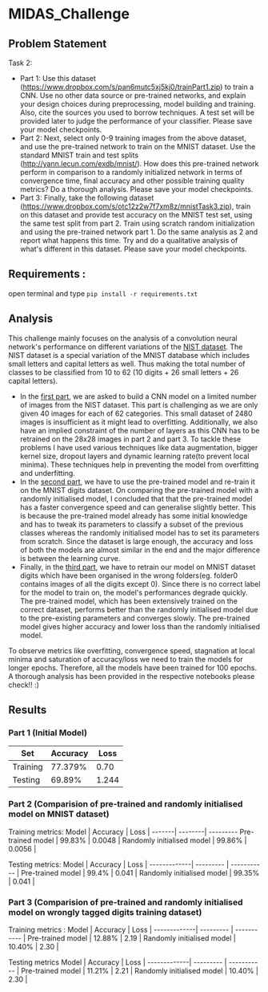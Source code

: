 # MIDAS_Challenge

## Problem Statement
Task 2: 
* Part 1: Use this dataset (https://www.dropbox.com/s/pan6mutc5xj5kj0/trainPart1.zip) to train a CNN. Use no other data source or pre-trained networks, and explain your design choices during preprocessing, model building and training. Also, cite the sources you used to borrow techniques. A test set will be provided later to judge the performance of your classifier. Please save your model checkpoints.
* Part 2: Next, select only 0-9 training images from the above dataset, and use the pre-trained network to train on the MNIST dataset. Use the standard MNIST train and test splits (http://yann.lecun.com/exdb/mnist/). How does this pre-trained network perform in comparison to a randomly initialized network in terms of convergence time, final accuracy and other possible training quality metrics? Do a thorough analysis. Please save your model checkpoints.
* Part 3: Finally, take the following dataset (https://www.dropbox.com/s/otc12z2w7f7xm8z/mnistTask3.zip), train on this dataset and provide test accuracy on the MNIST test set, using the same test split from part 2. Train using scratch random initialization and using the pre-trained network part 1. Do the same analysis as 2 and report what happens this time. Try and do a qualitative analysis of what's different in this dataset. Please save your model checkpoints.


## Requirements :
open terminal and type 
`pip install -r requirements.txt`

## Analysis

This challenge mainly focuses on the analysis of a convolution neural network's performance on different variations of the [NIST dataset](https://www.nist.gov/srd/nist-special-database-19). The NIST dataset is a special variation of the MNIST database which includes small letters and capital letters as well. Thus making the total number of classes to be classified from 10 to 62 (10 digits + 26 small letters + 26 capital letters).
* In the [first part](part-1.ipynb), we are asked to build a CNN model on a limited number of images from the NIST dataset. This part is challenging as we are only given 40 images for each of 62 categories. This small dataset of 2480 images is insufficient as it might lead to overfitting. Additionally, we also have an implied constraint of the number of layers as this CNN has to be retrained on the 28x28 images in part 2 and part 3. To tackle these problems I have used various techniques like data augmentation, bigger kernel size, dropout layers and dynamic learning rate(to prevent local minima). These techniques help in preventing the model from overfitting and underfitting. 
* In the [second part](part-2.ipynb), we have to use the pre-trained model and re-train it on the MNIST digits dataset. On comparing the pre-trained model with a randomly initialised model, I concluded that that the pre-trained model has a faster convergence speed and can generalise slightly better. This is because the pre-trained model already has some initial knowledge and has to tweak its parameters to classify a subset of the previous classes whereas the randomly initialised model has to set its parameters from scratch. Since the dataset is large enough, the accuracy and loss of both the models are almost similar in the end and the major difference is between the learning curve.
* Finally, in the [third part](part-3.ipynb), we have to retrain our model on MNIST dataset digits which have been organised in the wrong folders(eg. folder0 contains images of all the digits except 0). Since there is no correct label for the model to train on, the model's performances degrade quickly. The pre-trained model, which has been extensively trained on the correct dataset, performs better than the randomly initialised model due to the pre-existing parameters and converges slowly. The pre-trained model gives higher accuracy and lower loss than the randomly initialised model.


To observe metrics like overfitting, convergence speed, stagnation at local minima and saturation of accuracy/loss we need to train the models for longer epochs. Therefore, all the models have been trained for 100 epochs. A thorough analysis has been provided in the respective notebooks please check!! :) 

## Results

### Part 1 (Initial Model)
Set | Accuracy | Loss |
-----| --------| -----------
Training | 77.379% | 0.70 |
Testing |  69.89% | 1.244 |

### Part 2 (Comparision of pre-trained and randomly initialised model on MNIST dataset)
Training metrics:
Model | Accuracy | Loss |
-------| --------| ---------
Pre-trained model | 99.83% | 0.0048 |
Randomly initialised model | 99.86% | 0.0056 |

Testing metrics:
Model | Accuracy | Loss |
-------------| --------- | ----------- |
Pre-trained model | 99.4% | 0.041  |
Randomly initialised model | 99.35% | 0.041 |

### Part 3 (Comparision of pre-trained and randomly initialised model on wrongly tagged digits training dataset)
Training metrics :
Model | Accuracy | Loss |
-------------| --------- | ----------- |
Pre-trained model | 12.88%  | 2.19 |
Randomly initialised model | 10.40% | 2.30 |

Testing metrics
Model | Accuracy | Loss |
-------------| --------- | ----------- |
Pre-trained model | 11.21% | 2.21 |
Randomly initialised model | 10.40% | 2.30 |



